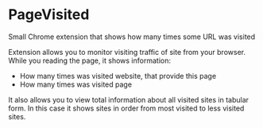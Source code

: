PageVisited
===========
Small Chrome extension that shows how many times some URL was visited

Extension allows you to monitor visiting traffic of site from your browser.
While you reading the page, it shows information:
* How many times was visited website, that provide this page
* How many times was visited page

It also allows you to view total information about all visited sites in tabular form.
In this case it shows sites in order from most visited to less visited sites.
